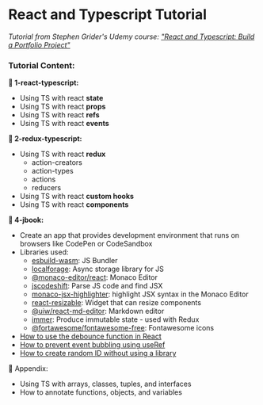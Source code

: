 # React and Typescript Tutorial

_Tutorial from Stephen Grider's Udemy course: ["React and Typescript: Build a Portfolio Project"](https://www.udemy.com/course/react-and-typescript-build-a-portfolio-project/)_

### Tutorial Content:

**📁 1-react-typescript:**

- Using TS with react **state**
- Using TS with react **props**
- Using TS with react **refs**
- Using TS with react **events**

**📁 2-redux-typescript:**

- Using TS with react **redux**
  - action-creators
  - action-types
  - actions
  - reducers
- Using TS with react **custom hooks**
- Using TS with react **components**

**📁 4-jbook:**

- Create an app that provides development environment that runs on browsers like CodePen or CodeSandbox
- Libraries used:
  - [esbuild-wasm](https://www.npmjs.com/package/esbuild-wasm): JS Bundler
  - [localforage](https://www.npmjs.com/package/localforage): Async storage library for JS
  - [@monaco-editor/react](https://www.npmjs.com/package/@monaco-editor/react): Monaco Editor
  - [jscodeshift](https://www.npmjs.com/package/jscodeshift): Parse JS code and find JSX
  - [monaco-jsx-highlighter](https://www.npmjs.com/package/monaco-jsx-highlighter): highlight JSX syntax in the Monaco Editor
  - [react-resizable](https://www.npmjs.com/package/react-resizable): Widget that can resize components
  - [@uiw/react-md-editor](https://www.npmjs.com/package/@uiw/react-md-editor): Markdown editor
  - [immer](https://www.npmjs.com/package/immer): Produce immutable state - used with Redux
  - [@fortawesome/fontawesome-free](https://www.npmjs.com/package/@fortawesome/fontawesome-free): Fontawesome icons
- [How to use the debounce function in React](4-jbook/src/components/code-cell.tsx)
- [How to prevent event bubbling using useRef](4-jbook/src/components/text-editor.tsx)
- [How to create random ID without using a library](4-jbook/src/state/reducers/cellsReducer.ts)

📁 Appendix:

- Using TS with arrays, classes, tuples, and interfaces
- How to annotate functions, objects, and variables
